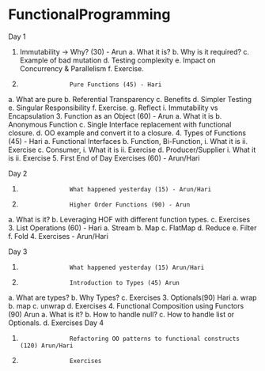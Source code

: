 # FunctionalProgramming

Day 1

1. Immutability -> Why? (30) - Arun
a.       What it is?
b.       Why is it required?
c.       Example of bad mutation
d.       Testing complexity
e.       Impact on Concurrency & Parallelism
f.        Exercise.
2.                   Pure Functions (45) - Hari
a.       What are pure
b.       Referential Transparency
c.       Benefits
d.       Simpler Testing
e.       Singular Responsibility
f.        Exercise.
g.       Reflect
                                      i.      Immutability vs Encapsulation
3.                   Function as an Object (60) - Arun
a.       What it is
b.       Anonymous Function
c.       Single Interface replacement with functional closure.
d.       OO example and convert it to a closure.
4.                   Types of Functions (45) - Hari
a.       Functional Interfaces
b.       Function, Bi-Function,
                                      i.      What it is
                                    ii.      Exercise
c.       Consumer,
                                      i.      What it is
                                    ii.      Exercise
d.       Producer/Supplier
                                      i.      What it is
                                    ii.      Exercise
5.                   First End of Day Exercises (60) - Arun/Hari


Day 2

1.                   What happened yesterday (15) - Arun/Hari
2.                   Higher Order Functions (90) - Arun
a.       What is it?
b.       Leveraging HOF with different function types.
c.       Exercises
3.                   List Operations (60) - Hari
a.       Stream
b.       Map
c.       FlatMap
d.       Reduce
e.       Filter
f.        Fold
4.                   Exercises - Arun/Hari

Day 3
1.                   What happened yesterday (15) Arun/Hari
2.                   Introduction to Types (45) Arun
a.       What are types?
b.       Why Types?
c.       Exercises
3.                   Optionals(90) Hari
a.       wrap
b.       map
c.       unwrap
d.       Exercises
4.                   Functional Composition using Functors (90) Arun
a.       What is it?
b.       How to handle null?
c.       How to handle list or Optionals.
d.       Exercises
Day 4

1.                   Refactoring OO patterns to functional constructs (120) Arun/Hari
2.                   Exercises
